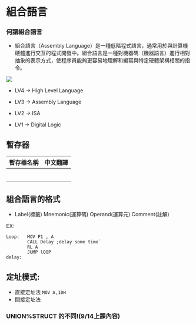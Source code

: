 # **組合語言**
### **何謂組合語言**
- 組合語言（Assembly Language）是一種低階程式語言，通常用於與計算機硬體進行交互的程式開發中。組合語言是一種對機器碼（機器語言）進行相對抽象的表示方式，使程序員能夠更容易地理解和編寫與特定硬體架構相關的指令。
<img src="PHOTO/ARM.jpg">



   - LV4 -> High Level Language

  - LV3 -> Assembly Language
    
  - LV2 -> ISA
 
  - LV1 -> Digital Logic
## 暫存器
|暫存器名稱|中文翻譯|
|---|---|
|||
|||
|||
|||
|||
|||


## 組合語言的格式
* Label(標籤) Mnemonic(運算碼) Operand(運算元)  Comment(註解)




EX:

```
Loop:   MOV P1 , A 
        CALL Delay ;delay some time`
        RL A
        JUMP lOOP
delay:
```



## 定址模式: 

-  直接定址法
       ``` MOV A,10H ```
 -  間接定址法
### **UNION%STRUCT 的不同!(9/14上課內容)**
